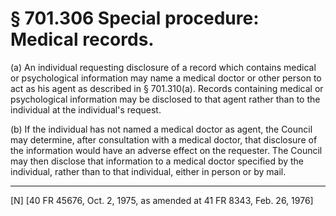 # § 701.306   Special procedure: Medical records.

(a) An individual requesting disclosure of a record which contains medical or psychological information may name a medical doctor or other person to act as his agent as described in § 701.310(a). Records containing medical or psychological information may be disclosed to that agent rather than to the individual at the individual's request. 


(b) If the individual has not named a medical doctor as agent, the Council may determine, after consultation with a medical doctor, that disclosure of the information would have an adverse effect on the requester. The Council may then disclose that information to a medical doctor specified by the individual, rather than to that individual, either in person or by mail. 



---

[N] [40 FR 45676, Oct. 2, 1975, as amended at 41 FR 8343, Feb. 26, 1976] 




